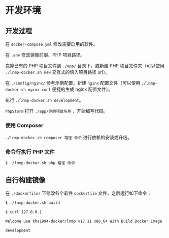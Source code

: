 # 开发环境

## 开发过程

在 `docker-compose.yml` 修改需要启用的软件。

在 `.env` 修改镜像前缀、PHP 项目路径。

克隆已有的 PHP 项目文件到 `./app/` 目录下，或新建 PHP 项目文件夹（可以使用 `./lnmp-docker.sh new` 交互式的填入项目路径 url）。

在 `./config/nginx/` 参考示例配置，新建 `nginx` 配置文件（可以使用 `./lnmp-docker.sh nginx-conf` 便捷的生成 nginx 配置文件）。

执行 `./lnmp-docker.sh development`。

`PhpStorm` 打开 `./app/你的项目名称` ，开始编写代码。

### 使用 Composer

`./lnmp-docker.sh composer 路径 命令` 进行依赖的安装或升级。

### 命令行执行 PHP 文件

```bash
$ ./lnmp-docker.sh php 路径 命令
```

## 自行构建镜像

在 `./dockerfile/` 下修改各个软件 `dockerfile` 文件，之后运行如下命令：

```bash
$ ./lnmp-docker.sh build

$ curl 127.0.0.1

Welcome use khs1994-docker/lnmp v17.11 x86_64 With Build Docker Image

development

```
